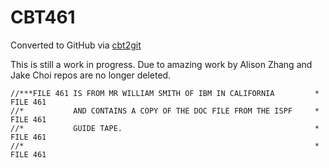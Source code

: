 # CBT461
Converted to GitHub via [cbt2git](https://github.com/wizardofzos/cbt2git)

This is still a work in progress. 
Due to amazing work by Alison Zhang and Jake Choi repos are no longer deleted.

```
//***FILE 461 IS FROM MR WILLIAM SMITH OF IBM IN CALIFORNIA         *   FILE 461
//*           AND CONTAINS A COPY OF THE DOC FILE FROM THE ISPF     *   FILE 461
//*           GUIDE TAPE.                                           *   FILE 461
//*                                                                 *   FILE 461
```
